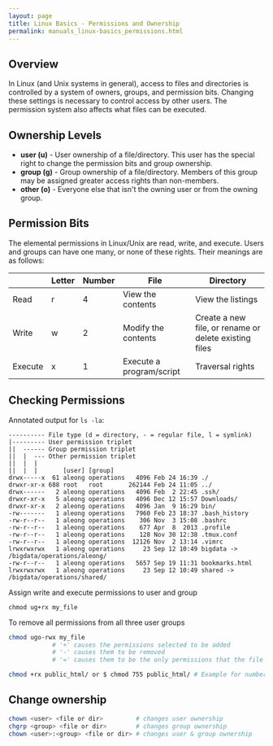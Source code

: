 ```yaml
---
layout: page
title: Linux Basics - Permissions and Ownership
permalink: manuals_linux-basics_permissions.html
---
```


## Overview

In Linux (and Unix systems in general), access to files and directories is
controlled by a system of owners, groups, and permission bits. Changing these
settings is necessary to control access by other users.
The permission system also affects what files can be executed.

## Ownership Levels

* **user (u)** - User ownership of a file/directory. This user has the special
right to change the permission bits and group ownership.
* **group (g)** - Group ownership of a file/directory. Members of this group may
be assigned greater access rights than non-members.
* **other (o)** - Everyone else that isn't the owning user or from the owning
group.

## Permission Bits

The elemental permissions in Linux/Unix are read, write, and execute. Users and
groups can have one many, or none of these rights. Their meanings are as follows:

|   | Letter | Number | File | Directory |
|---|---|---|---|---|
| Read | r | 4 | View the contents | View the listings |
| Write | w | 2 | Modify the contents | Create a new file, or rename or delete existing files |
| Execute | x | 1 | Execute a program/script | Traversal rights |

## Checking Permissions

Annotated output for `ls -la`:

```
---------- File type (d = directory, - = regular file, l = symlink)
|--------- User permission triplet
||  ------ Group permission triplet
||  |  --- Other permission triplet
||  |  |
||  |  |       [user] [group]
drwx-----x  61 aleong operations   4096 Feb 24 16:39 ./
drwxr-xr-x 688 root   root       262144 Feb 24 11:05 ../
drwx------   2 aleong operations   4096 Feb  2 22:45 .ssh/
drwxr-xr-x   5 aleong operations   4096 Dec 12 15:57 Downloads/
drwxr-xr-x   2 aleong operations   4096 Jan  9 16:29 bin/
-rw-------   1 aleong operations   7960 Feb 23 18:37 .bash_history
-rw-r--r--   1 aleong operations    306 Nov  3 15:08 .bashrc
-rw-r--r--   1 aleong operations    677 Apr  8  2013 .profile
-rw-r--r--   1 aleong operations    128 Nov 30 12:38 .tmux.conf
-rw-r--r--   1 aleong operations  12126 Nov  2 13:14 .vimrc
lrwxrwxrwx   1 aleong operations     23 Sep 12 10:49 bigdata -> /bigdata/operations/aleong/
-rw-r--r--   1 aleong operations   5657 Sep 19 11:31 bookmarks.html
lrwxrwxrwx   1 aleong operations     23 Sep 12 10:49 shared -> /bigdata/operations/shared/
```

Assign write and execute permissions to user and group

`chmod ug+rx my_file`

To remove all permissions from all three user groups

```bash
chmod ugo-rwx my_file
            # '+' causes the permissions selected to be added
            # '-' causes them to be removed
            # '=' causes them to be the only permissions that the file has.

chmod +rx public_html/ or $ chmod 755 public_html/ # Example for number system:
```

## Change ownership

```bash
chown <user> <file or dir>         # changes user ownership
chgrp <group> <file or dir>        # changes group ownership
chown <user>:<group> <file or dir> # changes user & group ownership
```
